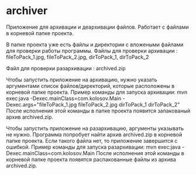 # archiver
Приложение для архивации и деархивации файлов.
Работает с файлами в корневой папке проекта.

В папке проекта уже есть файлы и директории с вложеными файлами для проверки работы программы.
Файлы для проверки архивации : fileToPack_1.jpg, fileToPack_2.jpg, dirToPack_1, dirToPack_2

Файл для проверки разархивации : archived.zip

Чтобы запустить приложение на архивацию, нужно указать аргументами список файлов/директорий, которые расположены в корневой папке проекта.
Пример команды для запуска архивации:
mvn exec:java -Dexec.mainClass=com.kolosov.Main -Dexec.args="fileToPack_1.jpg fileToPack_2.jpg dirToPack_1 dirToPack_2"
После исполнения этой команды в папке проекта появится запакованый архив archived.zip.

Чтобы запустить приложение на разархивацию, аргументы указывать не нужно.
Программа попробует найти архив archived.zip в корневой папке проекта. Если такого файла нет, то приложение завершится с ошибкой.
Пример команды для запуска разархивации:
mvn exec:java -Dexec.mainClass=com.kolosov.Main
После исполнения этой команды в корневой папке проекта появятся распакованные файлы из архива archived.zip.

